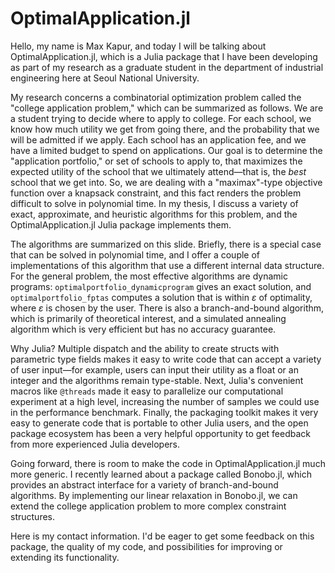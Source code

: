 # OptimalApplication.jl

Hello, my name is Max Kapur, and today I will be talking about OptimalApplication.jl, which is a Julia package that I have been developing as part of my research as a graduate student in the department of industrial engineering here at Seoul National University. 

My research concerns a combinatorial optimization problem called the "college application problem," which can be summarized as follows. We are a student trying to decide where to apply to college. For each school, we know how much utility we get from going there, and the probability that we will be admitted if we apply. Each school has an application fee, and we have a limited budget to spend on applications. Our goal is to determine the "application portfolio," or set of schools to apply to, that maximizes the expected utility of the school that we ultimately attend—that is, the *best* school that we get into. So, we are dealing with a "maximax"-type objective function over a knapsack constraint, and this fact renders the problem difficult to solve in polynomial time. In my thesis, I discuss a variety of exact, approximate, and heuristic algorithms for this problem, and the OptimalApplication.jl Julia package implements them.

The algorithms are summarized on this slide. Briefly, there is a special case that can be solved in polynomial time, and I offer a couple of implementations of this algorithm that use a different internal data structure. For the general problem, the most effective algorithms are dynamic programs: `optimalportfolio_dynamicprogram` gives an exact solution, and `optimalportfolio_fptas` computes a solution that is within $\varepsilon$ of optimality, where $\varepsilon$ is chosen by the user. There is also a branch-and-bound algorithm, which is primarily of theoretical interest, and a simulated annealing algorithm which is very efficient but has no accuracy guarantee.

Why Julia? Multiple dispatch and the ability to create structs with parametric type fields makes it easy to write code that can accept a variety of user input—for example, users can input their utility as a float or an integer and the algorithms remain type-stable. Next, Julia's convenient macros like `@threads` made it easy to parallelize our computational experiment at a high level, increasing the number of samples we could use in the performance benchmark. Finally, the packaging toolkit makes it very easy to generate code that is portable to other Julia users, and the open package ecosystem has been a very helpful opportunity to get feedback from more experienced Julia developers.

Going forward, there is room to make the code in OptimalApplication.jl much more generic. I recently learned about a package called Bonobo.jl, which provides an abstract interface for a variety of branch-and-bound algorithms. By implementing our linear relaxation in Bonobo.jl, we can extend the college application problem to more complex constraint structures.

Here is my contact information. I'd be eager to get some feedback on this package, the quality of my code, and possibilities for improving or extending its functionality. 
